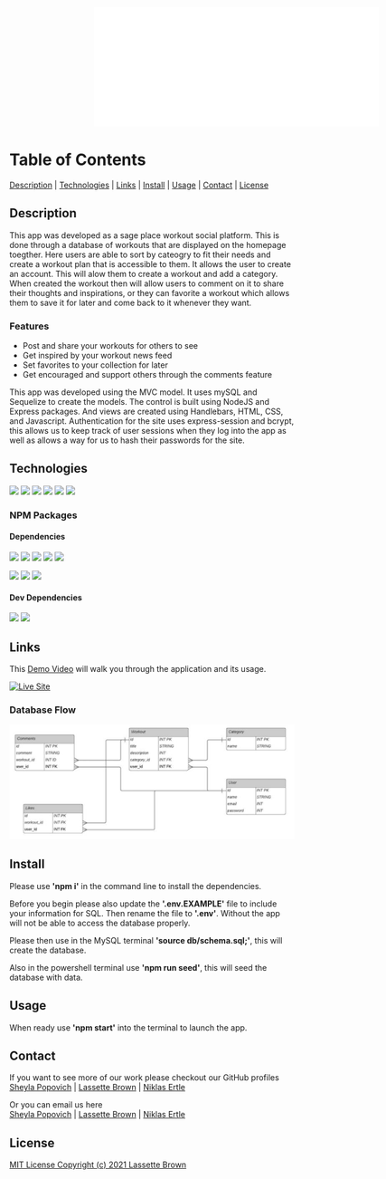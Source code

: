 <img src="./public/images/text-font.png" width="930" height="210" style="margin-left: 150px"/>

# **Table of Contents**
[Description](#description) | 
[Technologies](#technologies) | 
[Links](#links) |
[Install](#install) |
[Usage](#usage) |
[Contact](#contact) |
[License](#license)

## **Description**
This app was developed as a sage place workout social platform. This is done through a database of workouts that are displayed on the homepage toegther. Here users are able to sort by cateogry to fit their needs and create a workout plan that is accessible to them. It allows the user to create an account. This will alow them to create a workout and add a category. When created the workout then will allow users to comment on it to share their thoughts and inspirations, or they can favorite a workout which allows them to save it for later and come back to it whenever they want.

### **Features**
* Post and share your workouts for others to see
* Get inspired by your workout news feed
* Set favorites to your collection for later
* Get encouraged and support others through the comments feature

This app was developed using the MVC model. It uses mySQL and Sequelize to create the models. The control is built using NodeJS and Express packages. And views are created using Handlebars, HTML, CSS, and Javascript. Authentication for the site uses express-session and bcrypt, this allows us to keep track of user sessions when they log into the app as well as allows a way for us to hash their passwords for the site.

## **Technologies**
<p>
    <img src="https://img.shields.io/badge/HTML-yellow" />
    <img src="https://img.shields.io/badge/CSS-blue" />
    <img src="https://img.shields.io/badge/Javascript-orange" />
    <img src="https://img.shields.io/badge/NodeJS-red" />
    <img src="https://img.shields.io/badge/mySQL-purple"  />
    <img src="https://img.shields.io/badge/Handlebars-pink"  />
</p>

### NPM Packages
#### Dependencies
<p>
    <img src="https://img.shields.io/badge/bcrypt-red" />
    <img src="https://img.shields.io/badge/dotenv-orange" />
    <img src="https://img.shields.io/badge/express-yellow" />
    <img src="https://img.shields.io/badge/mySQL2-blue" />
    <img src="https://img.shields.io/badge/Sequelize-purple"  />
</p>
<p>
    <img src="https://img.shields.io/badge/Express Session-pink"  />
    <img src="https://img.shields.io/badge/Express Handlebars-white"  />
    <img src="https://img.shields.io/badge/Bulma Modal FX-lightgreen"  />
</p>

#### Dev Dependencies
<p>
    <img src="https://img.shields.io/badge/Nodemon-red" />
    <img src="https://img.shields.io/badge/Morgan-purple"  />
</p>

## **Links** 
This [Demo Video](<!-- Add link to walkthrough video -->) will walk you through the application and its usage.

<p>
    <a href="https://get-flexed.herokuapp.com/"><img src="https://img.shields.io/badge/-👉 See Live Site-success?style=for-the-badge"  alt="Live Site" /></a>
</p>

### Database Flow  
![DatabaseFlow](./public/images/database-structure.JPG)

## **Install**

Please use **'npm i'** in the command line to install the dependencies.

Before you begin please also update the **'.env.EXAMPLE'** file to include your information for SQL. Then rename the file to **'.env'**. Without the app will not be able to access the database properly.

Please then use in the MySQL terminal **'source db/schema.sql;'**, this will create the database.

Also in the powershell terminal use **'npm run seed'**, this will seed the database with data.

## **Usage**
When ready use **'npm start'** into the terminal to launch the app.

## **Contact**
If you want to see more of our work please checkout our GitHub profiles
</br>
[Sheyla Popovich](https://github.com/SheylaPopovich) | [Lassette Brown](https://github.com/LasetteBrown) | [Niklas Ertle](https://github.com/niklasertle)

Or you can email us here
</br>
[Sheyla Popovich](mailto:sheylapopovich@gmail.com) | [Lassette Brown](mailto:lassette.brown@gmail.com) | [Niklas Ertle](mailto:nik.ertle16@gmail.com)

## **License**
[MIT License Copyright (c) 2021 Lassette Brown](LICENSE)